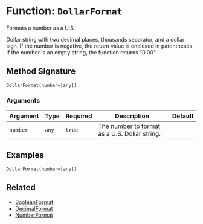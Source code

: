 [comment]: # (Note: This documentation is generated dynamically in the build process.  To modify the contents, change the javadoc on the _invoke method of the BIF class)

# Function: `DollarFormat`

Formats a number as a U.S.

Dollar string with two decimal places, thousands separator, and a dollar sign.
 If the number is negative, the return value is enclosed in parentheses.
 If the number is an empty string, the function returns "0.00".

## Method Signature

```
DollarFormat(number=[any])
```

### Arguments


| Argument | Type | Required | Description | Default |
|----------|------|----------|-------------|---------|
| `number` | `any` | `true` | The number to format as a U.S. Dollar string. |  |

## Examples

```
DollarFormat(number=[any])
```

## Related

  * [BooleanFormat](./BooleanFormat.md)
  * [DecimalFormat](./DecimalFormat.md)
  * [NumberFormat](./NumberFormat.md)
